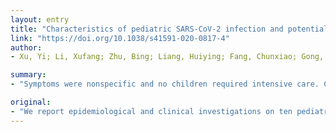 ```yaml
---
layout: entry
title: "Characteristics of pediatric SARS-CoV-2 infection and potential evidence for persistent fecal viral shedding"
link: "https://doi.org/10.1038/s41591-020-0817-4"
author:
- Xu, Yi; Li, Xufang; Zhu, Bing; Liang, Huiying; Fang, Chunxiao; Gong, Yu; Guo, Qiaozhi; Sun, Xin; Zhao, Danyang; Shen, Jun; Zhang, Huayan; Liu, Hongsheng; Xia, Huimin; Tang, Jinling; Zhang, Kang; Gong, Sitang

summary:
- "Symptoms were nonspecific and no children required intensive care. Chest X-rays lacked definite signs of pneumonia. Children infected with the COVID-19 outbreak coronavirus, SARS-CoV-2, show mild symptoms but prolonged shedding of viral RNA in feces. No children required respiratory support or intensive care, a defining feature of the infection in adult cases."

original:
- "We report epidemiological and clinical investigations on ten pediatric SARS-CoV-2 infection cases confirmed by real-time reverse transcription PCR assay of SARS-CoV-2 RNA. Symptoms in these cases were nonspecific and no children required respiratory support or intensive care. Chest X-rays lacked definite signs of pneumonia, a defining feature of the infection in adult cases. Notably, eight children persistently tested positive on rectal swabs even after nasopharyngeal testing was negative, raising the possibility of fecal-oral transmission. Children infected with the COVID-19 outbreak coronavirus, SARS-CoV-2, show mild symptoms but prolonged shedding of viral RNA in feces, suggesting that the fecal-oral route might play a role in virus transmission."
---
```


